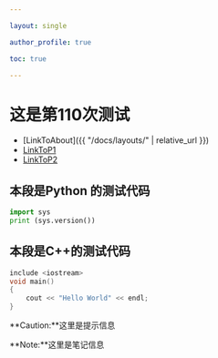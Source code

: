 ```yaml
---

layout: single

author_profile: true

toc: true

---
```



# 这是第110次测试

- [LinkToAbout]({{ "/docs/layouts/" | relative_url }})
- [LinkToP1](content/CPP/P1.md)
- [LinkToP2](content/Python/P2.md)


## 本段是Python 的测试代码
```python
import sys
print (sys.version())
```

## 本段是C++的测试代码
```cpp
include <iostream>
void main()
{
	cout << "Hello World" << endl;
}
```

**Caution:**这里是提示信息

**Note:**这里是笔记信息
<!--stackedit_data:
eyJoaXN0b3J5IjpbMTk5NTU3Mzg5N119
-->